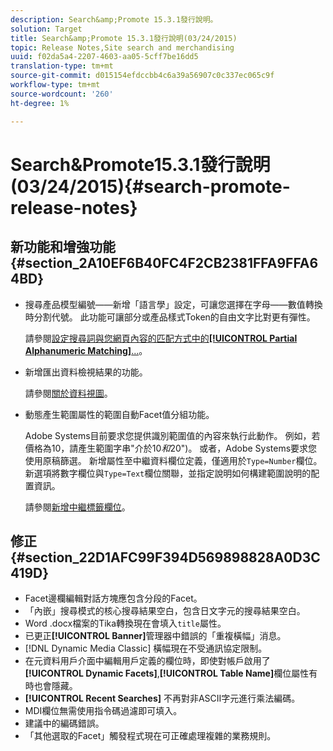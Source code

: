 ```yaml
---
description: Search&amp;Promote 15.3.1發行說明。
solution: Target
title: Search&amp;Promote 15.3.1發行說明(03/24/2015)
topic: Release Notes,Site search and merchandising
uuid: f02da5a4-2207-4603-aa05-5cff7be16dd5
translation-type: tm+mt
source-git-commit: d015154efdccbb4c6a39a56907c0c337ec065c9f
workflow-type: tm+mt
source-wordcount: '260'
ht-degree: 1%

---
```



# Search&amp;Promote15.3.1發行說明(03/24/2015){#search-promote-release-notes}

## 新功能和增強功能 {#section_2A10EF6B40FC4F2CB2381FFA9FFA64BD}

* 搜尋產品模型編號——新增「語言學」設定，可讓您選擇在字母——數值轉換時分割代號。 此功能可讓部分或產品樣式Token的自由文字比對更有彈性。

   請參閱[設定搜尋詞與您網頁內容的匹配方式中的&#x200B;**[!UICONTROL Partial Alphanumeric Matching]**...](../c-about-linguistics-menu/c-about-words-and-language.md#task_351A9144A51F4B41923BDBACDEF3B616)。

* 新增匯出資料檢視結果的功能。

   請參閱[關於資料視圖](../c-about-reports-menu/c-about-data-views.md#concept_DCA897D074464BC1861AA47B40CC86C3)。

* 動態產生範圍屬性的範圍自動Facet值分組功能。

   Adobe Systems目前要求您提供識別範圍值的內容來執行此動作。 例如，若價格為10，請產生範圍字串&quot;介於$10和$20&quot;)。 或者，Adobe Systems要求您使用原稿篩選。 新增屬性至中繼資料欄位定義，僅適用於`Type=Number`欄位。 新選項將數字欄位與`Type=Text`欄位關聯，並指定說明如何構建範圍說明的配置資訊。

   請參閱[新增中繼標籤欄位](../c-about-settings-menu/c-about-metadata-menu.md#task_6DF188C0FC7F4831A4444CA9AFA615E5)。

## 修正 {#section_22D1AFC99F394D569898828A0D3C419D}

* Facet邊欄編輯對話方塊應包含分段的Facet。
* 「內嵌」搜尋模式的核心搜尋結果空白，包含日文字元的搜尋結果空白。
* Word .docx檔案的Tika轉換現在會填入`title`屬性。
* 已更正&#x200B;**[!UICONTROL Banner]**&#x200B;管理器中錯誤的「重複橫幅」消息。
* [!DNL Dynamic Media Classic] 橫幅現在不受通訊協定限制。
* 在元資料用戶介面中編輯用戶定義的欄位時，即使對帳戶啟用了&#x200B;**[!UICONTROL Dynamic Facets]**,**[!UICONTROL Table Name]**&#x200B;欄位屬性有時也會隱藏。
* **[!UICONTROL Recent Searches]** 不再對非ASCII字元進行乘法編碼。
* MDI欄位無需使用指令碼過濾即可填入。
* 建議中的編碼錯誤。
* 「其他選取的Facet」觸發程式現在可正確處理複雜的業務規則。

